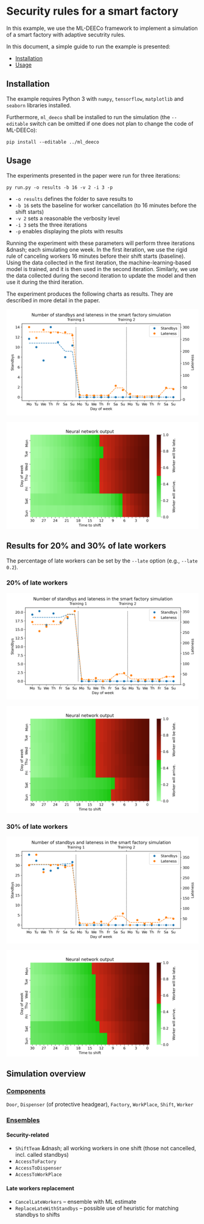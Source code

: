 # Security rules for a smart factory

In this example, we use the ML-DEECo framework to implement a simulation of a smart factory with adaptive secutrity rules. 

In this document, a simple guide to run the example is presented:

- [Installation](#installation)
- [Usage](#usage)

## Installation

The example requires Python 3 with `numpy`, `tensorflow`, `matplotlib` and `seaborn` libraries installed.

Furthermore, `ml_deeco` shall be installed to run the simulation (the `--editable` switch can be omitted if one does not plan to change the code of ML-DEECo):

```
pip install --editable ../ml_deeco
```

## Usage

The experiments presented in the paper were run for three iterations:

```
py run.py -o results -b 16 -v 2 -i 3 -p
```

* `-o results` defines the folder to save results to
* `-b 16` sets the baseline for worker cancellation (to 16 minutes before the shift starts) 
* `-v 2` sets a reasonable the verbosity level
* `-i 3` sets the three iterations
* `-p` enables displaying the plots with results

Running the experiment with these parameters will perform three iterations &dnash; each simulating one week. In the first iteration, we use the rigid rule of canceling workers 16 minutes before their shift starts (baseline). Using the data collected in the first iteration, the machine-learning-based model is trained, and it is then used in the second iteration. Similarly, we use the data collected during the second iteration to update the model and then use it during the third iteration.

The experiment produces the following charts as results. They are described in more detail in the paper.

![Number of standbys and lateness in the smart factory simulation](results/16/shifts.png)

![Neural network output](results/16/nn.png)

## Results for 20% and 30% of late workers

The percentage of late workers can be set by the `--late` option (e.g., `--late 0.2`).

### 20% of late workers

![Number of standbys and lateness in the smart factory simulation](results/0.2_16/shifts.png)

![Neural network output](results/0.2_16/nn.png)

### 30% of late workers

![Number of standbys and lateness in the smart factory simulation](results/0.3_16/shifts.png)

![Neural network output](results/0.3_16/nn.png)

## Simulation overview

### [Components](components.py)

`Door`, `Dispenser` (of protective headgear), `Factory`, `WorkPlace`, `Shift`, `Worker`

### [Ensembles](ensembles.py)

#### Security-related

* `ShiftTeam` &dnash; all working workers in one shift (those not cancelled, incl. called standbys)
* `AccessToFactory`
* `AccessToDispenser`
* `AccessToWorkPlace`

#### Late workers replacement

* `CancelLateWorkers` &ndash; ensemble with ML estimate
* `ReplaceLateWithStandbys` &ndash; possible use of heuristic for matching standbys to shifts
